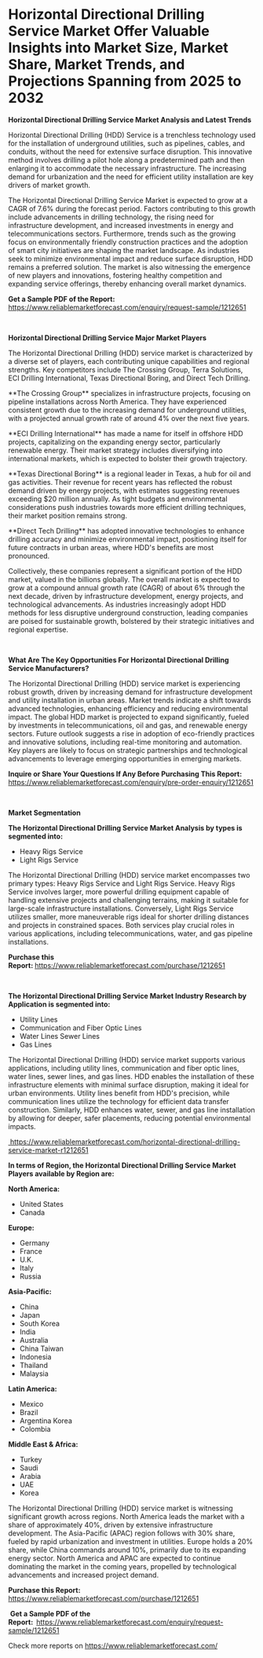 <p><h1>Horizontal Directional Drilling Service Market Offer Valuable Insights into Market Size, Market Share, Market Trends, and Projections Spanning from 2025 to 2032</h1></p><p><strong>Horizontal Directional Drilling Service Market Analysis and Latest Trends</strong></p>
<p><p>Horizontal Directional Drilling (HDD) Service is a trenchless technology used for the installation of underground utilities, such as pipelines, cables, and conduits, without the need for extensive surface disruption. This innovative method involves drilling a pilot hole along a predetermined path and then enlarging it to accommodate the necessary infrastructure. The increasing demand for urbanization and the need for efficient utility installation are key drivers of market growth.</p><p>The Horizontal Directional Drilling Service Market is expected to grow at a CAGR of 7.6% during the forecast period. Factors contributing to this growth include advancements in drilling technology, the rising need for infrastructure development, and increased investments in energy and telecommunications sectors. Furthermore, trends such as the growing focus on environmentally friendly construction practices and the adoption of smart city initiatives are shaping the market landscape. As industries seek to minimize environmental impact and reduce surface disruption, HDD remains a preferred solution. The market is also witnessing the emergence of new players and innovations, fostering healthy competition and expanding service offerings, thereby enhancing overall market dynamics.</p></p>
<p><strong>Get a Sample PDF of the Report:&nbsp;</strong> <a href="https://www.reliablemarketforecast.com/enquiry/request-sample/1212651?utm_campaign=3357&utm_medium=2&utm_source=Github&utm_content=ia&utm_term=24032025&utm_id=horizontal-directional-drilling-service">https://www.reliablemarketforecast.com/enquiry/request-sample/1212651</a></p>
<p>&nbsp;</p>
<p><strong>Horizontal Directional Drilling Service Major Market Players</strong></p>
<p><p>The Horizontal Directional Drilling (HDD) service market is characterized by a diverse set of players, each contributing unique capabilities and regional strengths. Key competitors include The Crossing Group, Terra Solutions, ECI Drilling International, Texas Directional Boring, and Direct Tech Drilling.</p><p>**The Crossing Group** specializes in infrastructure projects, focusing on pipeline installations across North America. They have experienced consistent growth due to the increasing demand for underground utilities, with a projected annual growth rate of around 4% over the next five years.</p><p>**ECI Drilling International** has made a name for itself in offshore HDD projects, capitalizing on the expanding energy sector, particularly renewable energy. Their market strategy includes diversifying into international markets, which is expected to bolster their growth trajectory.</p><p>**Texas Directional Boring** is a regional leader in Texas, a hub for oil and gas activities. Their revenue for recent years has reflected the robust demand driven by energy projects, with estimates suggesting revenues exceeding $20 million annually. As tight budgets and environmental considerations push industries towards more efficient drilling techniques, their market position remains strong.</p><p>**Direct Tech Drilling** has adopted innovative technologies to enhance drilling accuracy and minimize environmental impact, positioning itself for future contracts in urban areas, where HDD's benefits are most pronounced.</p><p>Collectively, these companies represent a significant portion of the HDD market, valued in the billions globally. The overall market is expected to grow at a compound annual growth rate (CAGR) of about 6% through the next decade, driven by infrastructure development, energy projects, and technological advancements. As industries increasingly adopt HDD methods for less disruptive underground construction, leading companies are poised for sustainable growth, bolstered by their strategic initiatives and regional expertise.</p></p>
<p>&nbsp;</p>
<p><strong>What Are The Key Opportunities For Horizontal Directional Drilling Service Manufacturers?</strong></p>
<p><p>The Horizontal Directional Drilling (HDD) service market is experiencing robust growth, driven by increasing demand for infrastructure development and utility installation in urban areas. Market trends indicate a shift towards advanced technologies, enhancing efficiency and reducing environmental impact. The global HDD market is projected to expand significantly, fueled by investments in telecommunications, oil and gas, and renewable energy sectors. Future outlook suggests a rise in adoption of eco-friendly practices and innovative solutions, including real-time monitoring and automation. Key players are likely to focus on strategic partnerships and technological advancements to leverage emerging opportunities in emerging markets.</p></p>
<p><strong>Inquire or Share Your Questions If Any Before Purchasing This Report:</strong> <a href="https://www.reliablemarketforecast.com/enquiry/pre-order-enquiry/1212651?utm_campaign=3357&utm_medium=2&utm_source=Github&utm_content=ia&utm_term=24032025&utm_id=horizontal-directional-drilling-service">https://www.reliablemarketforecast.com/enquiry/pre-order-enquiry/1212651</a></p>
<p>&nbsp;</p>
<p><strong>Market Segmentation</strong></p>
<p><strong>The Horizontal Directional Drilling Service Market Analysis by types is segmented into:</strong></p>
<p><ul><li>Heavy Rigs Service</li><li>Light Rigs Service</li></ul></p>
<p><p>The Horizontal Directional Drilling (HDD) service market encompasses two primary types: Heavy Rigs Service and Light Rigs Service. Heavy Rigs Service involves larger, more powerful drilling equipment capable of handling extensive projects and challenging terrains, making it suitable for large-scale infrastructure installations. Conversely, Light Rigs Service utilizes smaller, more maneuverable rigs ideal for shorter drilling distances and projects in constrained spaces. Both services play crucial roles in various applications, including telecommunications, water, and gas pipeline installations.</p></p>
<p><strong>Purchase this Report:&nbsp;</strong><a href="https://www.reliablemarketforecast.com/purchase/1212651?utm_campaign=3357&utm_medium=2&utm_source=Github&utm_content=ia&utm_term=24032025&utm_id=horizontal-directional-drilling-service">https://www.reliablemarketforecast.com/purchase/1212651</a></p>
<p>&nbsp;</p>
<p><strong>The Horizontal Directional Drilling Service Market Industry Research by Application is segmented into:</strong></p>
<p><ul><li>Utility Lines</li><li>Communication and Fiber Optic Lines</li><li>Water Lines Sewer Lines</li><li>Gas Lines</li></ul></p>
<p><p>The Horizontal Directional Drilling (HDD) service market supports various applications, including utility lines, communication and fiber optic lines, water lines, sewer lines, and gas lines. HDD enables the installation of these infrastructure elements with minimal surface disruption, making it ideal for urban environments. Utility lines benefit from HDD's precision, while communication lines utilize the technology for efficient data transfer construction. Similarly, HDD enhances water, sewer, and gas line installation by allowing for deeper, safer placements, reducing potential environmental impacts.</p></p>
<p><a href="https://www.reliablemarketforecast.com/horizontal-directional-drilling-service-market-r1212651?utm_campaign=3357&utm_medium=2&utm_source=Github&utm_content=ia&utm_term=24032025&utm_id=horizontal-directional-drilling-service">&nbsp;https://www.reliablemarketforecast.com/horizontal-directional-drilling-service-market-r1212651</a></p>
<p><strong>In terms of Region, the Horizontal Directional Drilling Service Market Players available by Region are:</strong></p>
<p>
    <p> <strong> North America: </strong>
        <ul>
            <li>United States</li>
            <li>Canada</li>
        </ul>
        </p> 
    <p> <strong> Europe: </strong>
        <ul>
            <li>Germany</li>
            <li>France</li>
            <li>U.K.</li>
            <li>Italy</li>
            <li>Russia</li>
        </ul>
        </p> 
    <p> <strong> Asia-Pacific: </strong>
        <ul>
            <li>China</li>
            <li>Japan</li>
            <li>South Korea</li>
            <li>India</li>
            <li>Australia</li>
            <li>China Taiwan</li>
            <li>Indonesia</li>
            <li>Thailand</li>
            <li>Malaysia</li>
        </ul>
        </p> 
    <p> <strong> Latin America: </strong>
        <ul>
            <li>Mexico</li>
            <li>Brazil</li>
            <li>Argentina Korea</li>
            <li>Colombia</li>
        </ul>
        </p> 
    <p> <strong> Middle East & Africa: </strong>
        <ul>
            <li>Turkey</li>
            <li>Saudi</li>
            <li>Arabia</li>
            <li>UAE</li>
            <li>Korea</li>
        </ul>
    </p>
    </p>
<p><p>The Horizontal Directional Drilling (HDD) service market is witnessing significant growth across regions. North America leads the market with a share of approximately 40%, driven by extensive infrastructure development. The Asia-Pacific (APAC) region follows with 30% share, fueled by rapid urbanization and investment in utilities. Europe holds a 20% share, while China commands around 10%, primarily due to its expanding energy sector. North America and APAC are expected to continue dominating the market in the coming years, propelled by technological advancements and increased project demand.</p></p>
<p><strong>Purchase this Report: </strong><a href="https://www.reliablemarketforecast.com/purchase/1212651?utm_campaign=3357&utm_medium=2&utm_source=Github&utm_content=ia&utm_term=24032025&utm_id=horizontal-directional-drilling-service">https://www.reliablemarketforecast.com/purchase/1212651</a></p>
<p>&nbsp;<strong>Get a Sample PDF of the Report:&nbsp;&nbsp;</strong><a href="https://www.reliablemarketforecast.com/enquiry/request-sample/1212651?utm_campaign=3357&utm_medium=2&utm_source=Github&utm_content=ia&utm_term=24032025&utm_id=horizontal-directional-drilling-service">https://www.reliablemarketforecast.com/enquiry/request-sample/1212651</a></p>
<p><strong></strong></p>
<p>Check more reports on <a href="https://www.reliablemarketforecast.com/?utm_campaign=3357&utm_medium=2&utm_source=Github&utm_content=ia&utm_term=24032025&utm_id=horizontal-directional-drilling-service">https://www.reliablemarketforecast.com/</a></p>